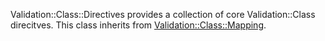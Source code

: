Validation::Class::Directives provides a collection of core Validation::Class
direcitves. This class inherits from [Validation::Class::Mapping](http://search.cpan.org/perldoc?Validation::Class::Mapping).
